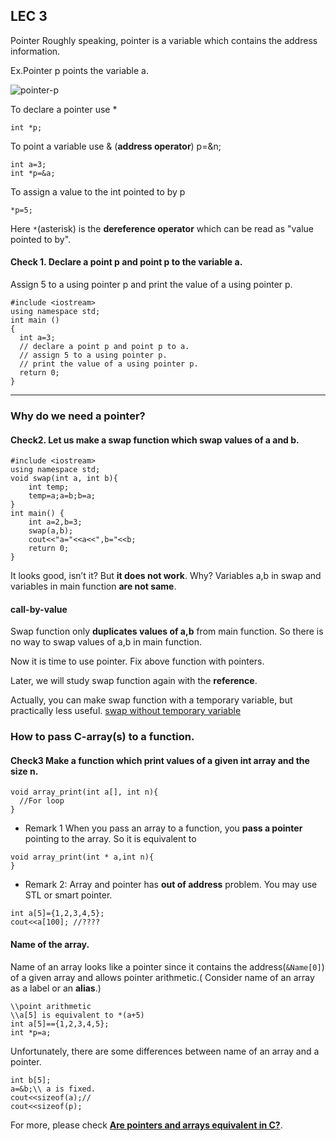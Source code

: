## LEC 3

Pointer
Roughly speaking, pointer is a variable which contains the address  information.

Ex.Pointer p points the variable a.

![pointer-p](http://qcc-cs203.github.io/lectures/img/lec3-pointp-a.png)

To declare a pointer use *    

```
int *p;
```

To point a variable use & (**address operator**)
p=&n;

```
int a=3;
int *p=&a;
```
To assign a value to the int pointed to by p
```
*p=5;
```
Here `*`(asterisk)  is  the **dereference operator** which can be read as "value pointed to by".

#### Check 1. Declare a point p and point p to the variable a.

Assign 5 to a using pointer p and print the value of a using pointer p.
```
#include <iostream>
using namespace std;
int main ()
{
  int a=3;
  // declare a point p and point p to a.
  // assign 5 to a using pointer p.
  // print the value of a using pointer p.
  return 0;
}
```
<div id="rbutton-3-1-1" data-try="VM8SSho8-qgTEtyX/cs203-lec3-check1-for-c%2B%2B" data-ans="VM8VCz4vlVwTVJHe/cs203-lec3-check1-ans-for-c%2B%2B"></div>

-------------
### Why do we need a pointer?

#### Check2. Let us make a swap function which swap values of a and b.

```
#include <iostream>
using namespace std;
void swap(int a, int b){
	int temp;
	temp=a;a=b;b=a;	           
}
int main() {
	int a=2,b=3;
	swap(a,b);
	cout<<"a="<<a<<",b="<<b;
	return 0;
}
```
<div id="rbutton-2-2-1" data-try="VM8bIxlvz4UgUHkL/cs203-lec3-check2-for-c%2B%2B" data-ans="VM8bmqIrSsIgqYcJ/cs203-lec3-check2-ans-for-c%2B%2B">
</div>

It looks good, isn’t it?  But **it does not work**.
Why? 
Variables a,b in swap and variables in main function **are not same**.

#### **call-by-value**
Swap function only **duplicates values of a,b** from main function.
So there is no way to swap values of a,b in main function.

Now it is time to use pointer.
Fix above function with pointers.

Later, we will study swap function again with the **reference**.

Actually, you can make swap function with a temporary variable, but practically less useful.
[swap without temporary variable](http://en.wikipedia.org/wiki/XOR_swap_algorithm)

### How to pass C-array(s) to a function.

#### Check3  Make a function which print values of a given int array and the size n.

```
void array_print(int a[], int n){
  //For loop
}  
```
<div id="rbutton-2-3-1" data-try="VM8omdoggyI0PcEj" data-ans="VM81sYi3AgRAGSb0"></div>

* Remark 1 When you pass an array to a function, you **pass a pointer** pointing to the array.
So it is equivalent to

```
void array_print(int * a,int n){
}
```

* Remark 2: Array and pointer has **out of address** problem. You may use STL or smart pointer.

```
int a[5]={1,2,3,4,5};
cout<<a[100]; //????
```

#### Name of the array.

Name of an array looks like a pointer since it contains the address(`&Name[0]`) of a given array and allows pointer arithmetic.( Consider name of an array as a label or an **alias**.) 

```
\\point arithmetic
\\a[5] is equivalent to *(a+5)
int a[5]=={1,2,3,4,5};
int *p=a;
```

Unfortunately, there are some differences between name of an array and a pointer.

```
int b[5];
a=&b;\\ a is fixed.
cout<<sizeof(a);//
cout<<sizeof(p);
```
<div id="rbutton-2-4-1" data-try="VM8omdoggyI0PcEj" data-ans=""></div>


For more, please check [**Are pointers and arrays equivalent in  C?**](http://eli.thegreenplace.net/2009/10/21/are-pointers-and-arrays-equivalent-in-c).




